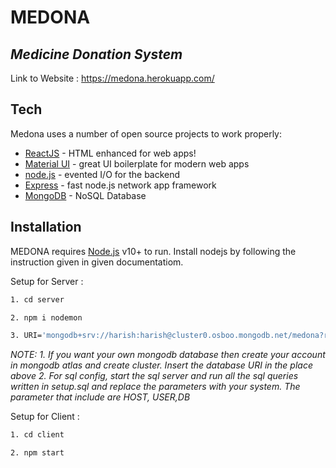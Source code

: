 # MEDONA
## _Medicine Donation System_


Link to Website : https://medona.herokuapp.com/



## Tech

Medona uses a number of open source projects to work properly:

- [ReactJS] - HTML enhanced for web apps!
- [Material UI] - great UI boilerplate for modern web apps
- [node.js] - evented I/O for the backend
- [Express] - fast node.js network app framework 
- [MongoDB] - NoSQL Database



## Installation

MEDONA requires [Node.js](https://nodejs.org/) v10+ to run. Install nodejs by following the instruction given in given documentatiom.

Setup for Server : 

```sh
1. cd server
```
```sh
2. npm i nodemon
```
```sh
3. URI='mongodb+srv://harish:harish@cluster0.osboo.mongodb.net/medona?retryWrites=true&w=majority' HOST=remotemysql.com USER=EWZGKF852l DB=EWZGKF852l PASSWORD=FLxHhfD0mY email=medonadbd@gmail.com password=Medona.1234  nodemon app.js
```
_NOTE:_
_1. If you want your own mongodb database then create your account in mongodb atlas and create cluster. Insert the database URI in the place above_
_2. For sql config, start the sql server and run all the sql queries written in setup.sql and replace the parameters with your system. The parameter that include are HOST, USER,DB_

Setup for Client : 

```sh
1. cd client
```
```sh
2. npm start
```







   [dill]: <https://github.com/joemccann/dillinger>
   [git-repo-url]: <https://github.com/joemccann/dillinger.git>
   [john gruber]: <http://daringfireball.net>
   [df1]: <http://daringfireball.net/projects/markdown/>
   [markdown-it]: <https://github.com/markdown-it/markdown-it>
   [Ace Editor]: <http://ace.ajax.org>
   [node.js]: <http://nodejs.org>
   [Twitter Bootstrap]: <http://twitter.github.com/bootstrap/>
   [jQuery]: <http://jquery.com>
   [Material UI]: <https://material-ui.com>
   [express]: <http://expressjs.com>
   [ReactJS]: <https://reactjs.org>
   [MongoDB]: <https://www.mongodb.com/>


